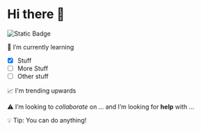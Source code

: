 # Hi there 👋
![Static Badge](https://img.shields.io/badge/Mr_Rilett-Nora_Frances_Henderson-blue)

:memo: I’m currently learning
  - [x] Stuff
  - [ ] More Stuff
  - [ ] Other stuff

📈 I'm trending upwards


:warning: I’m looking to *collaborate* on ... and I’m looking for **help** with ...

:bulb: Tip: You can do anything!


